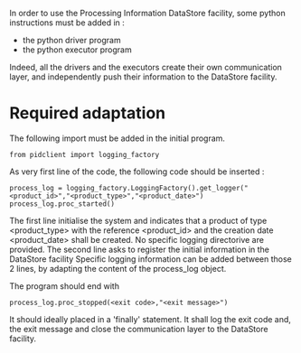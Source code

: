 In order to use the Processing Information DataStore facility, some python instructions must be added in :
- the python driver program
- the python executor program

Indeed, all the drivers and the executors create their own communication layer, and independently push their information to the DataStore facility.

# Required adaptation

The following import must be added in the initial program.

	from pidclient import logging_factory
	
As very first line of the code, the following code should be inserted :

	process_log = logging_factory.LoggingFactory().get_logger("<product_id>","<product_type>","<product_date>")
    process_log.proc_started()

The first line initialise the system and indicates that a product of type 
<product_type> with the reference <product_id> and the creation date <product_date> shall be created.  No specific logging directorive are provided.
The second line asks to register the initial information in the DataStore facility
Specific logging information can be added between those 2 lines, by adapting the content of the process_log object.

The program should end with 

	process_log.proc_stopped(<exit code>,"<exit message>")
	
It should ideally placed in a 'finally' statement.  It shall log the exit code and, the exit message and close the communication layer to the DataStore facility.



